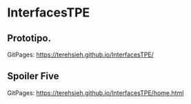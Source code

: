 # InterfacesTPE

## Prototipo.   
GitPages: https://terehsieh.github.io/InterfacesTPE/

## Spoiler Five
GitPages: https://terehsieh.github.io/InterfacesTPE/home.html
